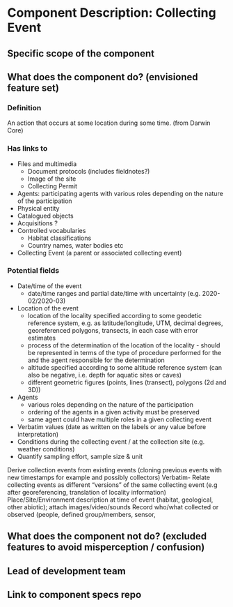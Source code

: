 Component Description: Collecting Event
=======================

## Specific scope of the component

## What does the component do? (envisioned feature set)

### Definition

An action that occurs at some location during some time. (from Darwin Core)

### Has links to
* Files and multimedia
  * Document protocols (includes fieldnotes?) 
  * Image of the site
  * Collecting Permit
* Agents: participating agents with various roles depending on the nature of the participation
* Physical entity
* Catalogued objects
* Acquisitions ?
* Controlled vocabularies
  * Habitat classifications
  * Country names, water bodies etc
* Collecting Event (a parent or associated collecting event)

### Potential fields
* Date/time of the event
  * date/time ranges and partial date/time with uncertainty (e.g. 2020-02/2020-03)
* Location of the event
  * location of the locality specified according to some geodetic reference system, e.g. as latitude/longitude, UTM, decimal degrees, georeferenced polygons, transects, in each case with error estimates
  * process of the determination of the location of the locality - should be represented in terms of the type of procedure performed for the and the agent responsible for the determination
  * altitude specified according to some altitude reference system (can also be negative, i.e. depth for aquatic sites or caves)
  * different geometric figures (points, lines (transect), polygons (2d and 3D))
* Agents
  * various roles depending on the nature of the participation
  * ordering of the agents in a given activity must be preserved
  * same agent could have multiple roles in a given collecting event
* Verbatim values (date as written on the labels or any value before interpretation)
* Conditions during the collecting event / at the collection site (e.g. weather conditions)
* Quantify sampling effort, sample size & unit


Derive collection events from existing events (cloning previous events with new timestamps for example and possibly collectors)
Verbatim- Relate collecting events as different “versions” of the same collecting event (e.g after georeferencing, translation of locality information)
Place/Site/Environment description at time of event (habitat, geological, other abiotic); attach images/video/sounds
Record who/what collected or observed (people, defined group/members, sensor, 




## What does the component __not__ do? (excluded features to avoid misperception / confusion)


## Lead of development team


## Link to component specs repo
